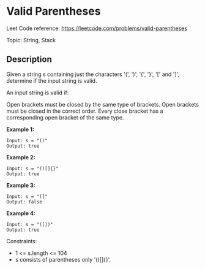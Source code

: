 # Valid Parentheses

Leet Code reference:  https://leetcode.com/problems/valid-parentheses

Topic: String, Stack

## Description

Given a string s containing just the characters '(', ')', '{', '}', '[' and ']', determine if the input string is valid.

An input string is valid if:

Open brackets must be closed by the same type of brackets.
Open brackets must be closed in the correct order.
Every close bracket has a corresponding open bracket of the same type.
 

**Example 1:**

    Input: s = "()"
    Output: true

**Example 2:**

    Input: s = "()[]{}"
    Output: true

**Example 3:**

    Input: s = "(]"
    Output: false

**Example 4:**

    Input: s = "([])"
    Output: true

Constraints:

- 1 <= s.length <= 104
- s consists of parentheses only '()[]{}'.
